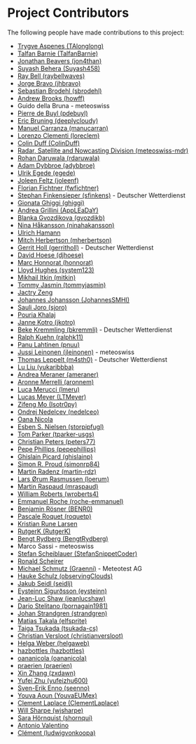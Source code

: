 # Project Contributors

The following people have made contributions to this project:

<!--- Use your GitHub account or any other personal reference URL --->
<!--- If you wish to not use your real name, please use your github username --->
<!--- The list should be alphabetical by last name if possible, with github usernames at the bottom --->
<!--- See https://gist.github.com/djhoese/52220272ec73b12eb8f4a29709be110d for auto-generating parts of this list --->

- [Trygve Aspenes (TAlonglong)](https://github.com/TAlonglong)
- [Talfan Barnie (TalfanBarnie)](https://github.com/TalfanBarnie)
- [Jonathan Beavers (jon4than)](https://github.com/jon4than)
- [Suyash Behera (Suyash458)](https://github.com/Suyash458)
- [Ray Bell (raybellwaves)](https://github.com/raybellwaves)
- [Jorge Bravo (jhbravo)](https://github.com/jhbravo)
- [Sebastian Brodehl (sbrodehl)](https://github.com/sbrodehl)
- [Andrew Brooks (howff)](https://github.com/howff)
- Guido della Bruna - meteoswiss
- [Pierre de Buyl (pdebuyl)](https://github.com/pdebuyl)
- [Eric Bruning (deeplycloudy)](https://github.com/deeplycloudy)
- [Manuel Carranza (manucarran)](https://github.com/manucarran)
- [Lorenzo Clementi (loreclem)](https://github.com/loreclem)
- [Colin Duff (ColinDuff)](https://github.com/ColinDuff)
- [Radar, Satellite and Nowcasting Division (meteoswiss-mdr)](https://github.com/meteoswiss-mdr)
- [Rohan Daruwala (rdaruwala)](https://github.com/rdaruwala)
- [Adam Dybbroe (adybbroe)](https://github.com/adybbroe)
- [Ulrik Egede (egede)](https://github.com/egede)
- [Joleen Feltz (joleenf)](https://github.com/joleenf)
- [Florian Fichtner (fwfichtner)](https://github.com/fwfichtner)
- [Stephan Finkensieper (sfinkens)](https://github.com/sfinkens) - Deutscher Wetterdienst
- [Gionata Ghiggi (ghiggi)](https://github.com/ghiggi)
- [Andrea Grillini (AppLEaDaY)](https://github.com/AppLEaDaY)
- [Blanka Gvozdikova (gvozdikb)](https://github.com/gvozdikb)
- [Nina Håkansson (ninahakansson)](https://github.com/ninahakansson)
- [Ulrich Hamann](https://github.com/)
- [Mitch Herbertson (mherbertson)](https://github.com/mherbertson)
- [Gerrit Holl (gerritholl)](https://github.com/gerritholl) - Deutscher Wetterdienst
- [David Hoese (djhoese)](https://github.com/djhoese)
- [Marc Honnorat (honnorat)](https://github.com/honnorat)
- [Lloyd Hughes (system123)](https://github.com/system123)
- [Mikhail Itkin (mitkin)](https://github.com/mitkin)
- [Tommy Jasmin (tommyjasmin)](https://github.com/tommyjasmin)
- [Jactry Zeng](https://github.com/jactry)
- [Johannes Johansson (JohannesSMHI)](https://github.com/JohannesSMHI)
- [Sauli Joro (sjoro)](https://github.com/sjoro)
- [Pouria Khalaj](https://github.com/pkhalaj)
- [Janne Kotro (jkotro)](https://github.com/jkotro)
- [Beke Kremmling (bkremmli)](https://github.com/bkremmli) - Deutscher Wetterdienst
- [Ralph Kuehn (ralphk11)](https://github.com/ralphk11)
- [Panu Lahtinen (pnuu)](https://github.com/pnuu)
- [Jussi Leinonen (jleinonen)](https://github.com/jleinonen) - meteoswiss
- [Thomas Leppelt (m4sth0)](https://github.com/m4sth0) - Deutscher Wetterdienst
- [Lu Liu (yukaribbba)](https://github.com/yukaribbba)
- [Andrea Meraner (ameraner)](https://github.com/ameraner)
- [Aronne Merrelli (aronnem)](https://github.com/aronnem)
- [Luca Merucci (lmeru)](https://github.com/lmeru)
- [Lucas Meyer (LTMeyer)](https://github.com/LTMeyer)
- [Zifeng Mo (Isotr0py)](https://github.com/Isotr0py)
- [Ondrej Nedelcev (nedelceo)](https://github.com/nedelceo)
- [Oana Nicola](https://github.com/)
- [Esben S. Nielsen (storpipfugl)](https://github.com/storpipfugl)
- [Tom Parker (tparker-usgs)](https://github.com/tparker-usgs)
- [Christian Peters (peters77)](https://github.com/peters77)
- [Pepe Phillips (pepephillips)](https://github.com/pepephillips)
- [Ghislain Picard (ghislainp)](https://github.com/ghislainp)
- [Simon R. Proud (simonrp84)](https://github.com/simonrp84)
- [Martin Radenz (martin-rdz)](https://github.com/martin-rdz)
- [Lars Ørum Rasmussen (loerum)](https://github.com/loerum)
- [Martin Raspaud (mraspaud)](https://github.com/mraspaud)
- [William Roberts (wroberts4)](https://github.com/wroberts4)
- [Emmanuel Roche (roche-emmanuel)](https://github.com/roche-emmanuel)
- [Benjamin Rösner (BENR0)](https://github.com/BENR0)
- [Pascale Roquet (roquetp)](https://github.com/roquetp)
- [Kristian Rune Larsen](https://github.com/)
- [RutgerK (RutgerK)](https://github.com/RutgerK)
- [Bengt Rydberg (BengtRydberg)](https://github.com/BengtRydberg)
- Marco Sassi - meteoswiss
- [Stefan Scheiblauer (StefanSnippetCoder)](https://github.com/StefanSnippetCoder)
- [Ronald Scheirer](https://github.com/)
- [Michael Schmutz (Graenni)](https://github.com/Graenni) - Meteotest AG
- [Hauke Schulz (observingClouds)](https://github.com/observingClouds)
- [Jakub Seidl (seidlj)](https://github.com/seidlj)
- [Eysteinn Sigurðsson (eysteinn)](https://github.com/eysteinn)
- [Jean-Luc Shaw (jeanlucshaw)](https://github.com/jeanlucshaw)
- [Dario Stelitano (bornagain1981)](https://github.com/bornagain1981)
- [Johan Strandgren (strandgren)](https://github.com/strandgren)
- [Matias Takala (elfsprite)](https://github.com/elfsprite)
- [Taiga Tsukada (tsukada-cs)](https://github.com/tsukada-cs)
- [Christian Versloot (christianversloot)](https://github.com/christianversloot)
- [Helga Weber (helgaweb)](https://github.com/helgaweb)
- [hazbottles (hazbottles)](https://github.com/hazbottles)
- [oananicola (oananicola)](https://github.com/oananicola)
- [praerien (praerien)](https://github.com/praerien)
- [Xin Zhang (zxdawn)](https://github.com/zxdawn)
- [Yufei Zhu (yufeizhu600)](https://github.com/yufeizhu600)
- [Sven-Erik Enno (seenno)](https://github.com/seenno)
- [Youva Aoun (YouvaEUMex)](https://github.com/YouvaEUMex)
- [Clement Laplace (ClementLaplace)](https://github.com/ClementLaplace)
- [Will Sharpe (wjsharpe)](https://github.com/wjsharpe)
- [Sara Hörnquist (shornqui)](https://github.com/shornqui)
- [Antonio Valentino](https://github.com/avalentino)
- [Clément (ludwigvonkoopa)](https://github.com/ludwigVonKoopa)
